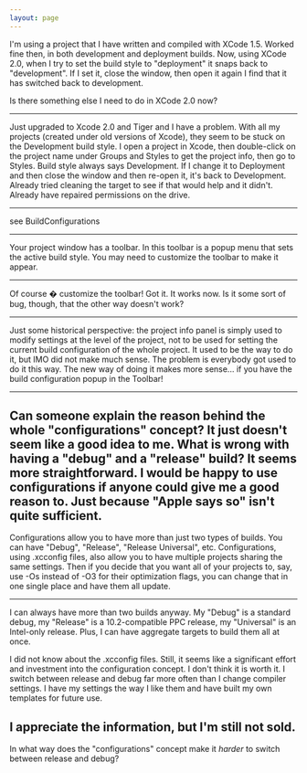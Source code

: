 ```yaml
---
layout: page
---
```




I'm using a project that I have written and compiled with XCode 1.5.  Worked fine then, in both development and deployment builds.
Now, using XCode 2.0, when I try to set the build style to "deployment" it snaps back to "development".  If I set it, close the window, then open it again I find that it has switched back to development.

Is there something else I need to do in XCode 2.0 now?

----

Just upgraded to Xcode 2.0 and Tiger and I have a problem. With all my projects (created under old versions of Xcode), they seem to be stuck on the Development build style. I open a project in Xcode, then double-click on the project name under Groups and Styles to get the project info, then go to Styles. Build style always says Development. If I change it to Deployment and then close the window and then re-open it, it's back to Development. Already tried cleaning the target to see if that would help and it didn't. Already have repaired permissions on the drive.

----

see BuildConfigurations

----

Your project window has a toolbar. In this toolbar is a popup menu that sets the active build style. You may need to customize the toolbar to make it appear.

----
Of course � customize the toolbar!
Got it.  It works now.  Is it some sort of bug, though, that the other way doesn't work?

----
Just some historical perspective: the project info panel is  simply used to modify settings at the level of the project, not to be used for setting the current build configuration of the whole project. It used to be the way to do it, but IMO did not make much sense. The problem is everybody got used to do it this way. The new way of doing it makes more sense... if you have the build configuration popup in the Toolbar!

----
Can someone explain the reason behind the whole "configurations" concept? It just doesn't seem like a good idea to me. What is wrong with having a "debug" and a "release" build? It seems more straightforward. I would be happy to use configurations if anyone could give me a good reason to. Just because "Apple says so" isn't quite sufficient.
----

Configurations allow you to have more than just two types of builds. You can have "Debug", "Release", "Release Universal", etc. Configurations, using .xcconfig files, also allow you to have multiple projects sharing the same settings. Then if you decide that you want all of your projects to, say, use -Os instead of -O3 for their optimization flags, you can change that in one single place and have them all update.

----
I can always have more than two builds anyway. My "Debug" is a standard debug, my "Release" is a 10.2-compatible PPC release, my "Universal" is an Intel-only release. Plus, I can have aggregate targets to build them all at once.

I did not know about the .xcconfig files. Still, it seems like a significant effort and investment into the configuration concept. I don't think it is worth it. I switch between release and debug far more often than I change compiler settings. I have my settings the way I like them and have built my own templates for future use.

I appreciate the information, but I'm still not sold. 
----

In what way does the "configurations" concept make it *harder* to switch between release and debug?
